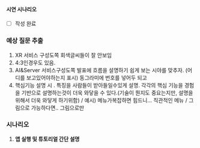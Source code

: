 #### 시연 시나리오
- [ ] 작성 완료
### 예상 질문 추출
1. XR 서비스 구성도쪽 회색글씨들이 잘 안보임
2. 4:3인경우도 있음.
3. AI&Server 서비스구성도쪽 발표에 흐름을 설명하기 쉽게 보는 시야를 맞추자. (어디를 보고있어야하는지 표시)  동그라미에 번호를 넣어두 되고
4. 핵심기능 설명 시 . 특징을 사람들이 받아들일수있게 설명. 
   각각의 핵심 기능을 경험을 기반으로 설명하는것이 더욱 와닿을 수 있다.(기술이 뭔지도 중요는지만, 설명을 위해서 더욱 와닿게 하기위함) / 예시) 메뉴가복잡하면 힘드니... 직관적인 메뉴
   / 그림으로 가능하다면.. 그림으로만
### 시나리오
1) **앱 실행 및 튜토리얼 간단 설명**
   